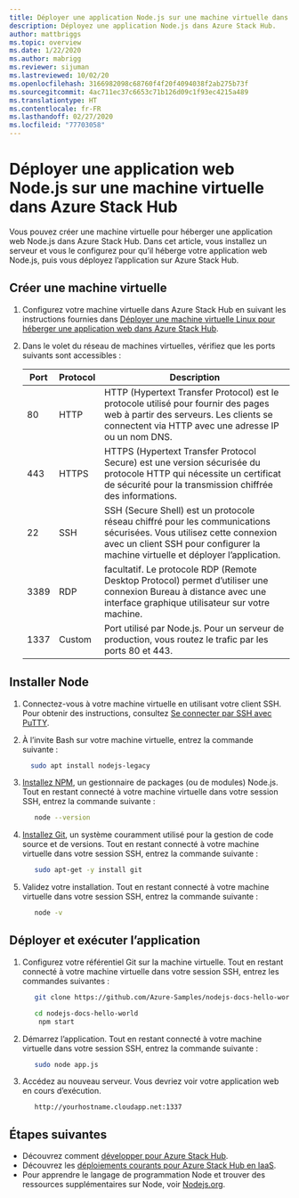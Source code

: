 ```yaml
---
title: Déployer une application Node.js sur une machine virtuelle dans Azure Stack Hub
description: Déployez une application Node.js dans Azure Stack Hub.
author: mattbriggs
ms.topic: overview
ms.date: 1/22/2020
ms.author: mabrigg
ms.reviewer: sijuman
ms.lastreviewed: 10/02/20
ms.openlocfilehash: 3166982098c68760f4f20f4094038f2ab275b73f
ms.sourcegitcommit: 4ac711ec37c6653c71b126d09c1f93ec4215a489
ms.translationtype: HT
ms.contentlocale: fr-FR
ms.lasthandoff: 02/27/2020
ms.locfileid: "77703058"
---
```

# <a name="deploy-a-nodejs-web-app-to-a-vm-in-azure-stack-hub"></a>Déployer une application web Node.js sur une machine virtuelle dans Azure Stack Hub

Vous pouvez créer une machine virtuelle pour héberger une application web Node.js dans Azure Stack Hub. Dans cet article, vous installez un serveur et vous le configurez pour qu’il héberge votre application web Node.js, puis vous déployez l’application sur Azure Stack Hub.

## <a name="create-a-vm"></a>Créer une machine virtuelle

1. Configurez votre machine virtuelle dans Azure Stack Hub en suivant les instructions fournies dans [Déployer une machine virtuelle Linux pour héberger une application web dans Azure Stack Hub](azure-stack-dev-start-howto-deploy-linux.md).

2. Dans le volet du réseau de machines virtuelles, vérifiez que les ports suivants sont accessibles :

    | Port | Protocol | Description |
    | --- | --- | --- |
    | 80 | HTTP | HTTP (Hypertext Transfer Protocol) est le protocole utilisé pour fournir des pages web à partir des serveurs. Les clients se connectent via HTTP avec une adresse IP ou un nom DNS. |
    | 443 | HTTPS | HTTPS (Hypertext Transfer Protocol Secure) est une version sécurisée du protocole HTTP qui nécessite un certificat de sécurité pour la transmission chiffrée des informations. |
    | 22 | SSH | SSH (Secure Shell) est un protocole réseau chiffré pour les communications sécurisées. Vous utilisez cette connexion avec un client SSH pour configurer la machine virtuelle et déployer l’application. |
    | 3389 | RDP | facultatif. Le protocole RDP (Remote Desktop Protocol) permet d’utiliser une connexion Bureau à distance avec une interface graphique utilisateur sur votre machine.   |
    | 1337 | Custom | Port utilisé par Node.js. Pour un serveur de production, vous routez le trafic par les ports 80 et 443. |

## <a name="install-node"></a>Installer Node

1. Connectez-vous à votre machine virtuelle en utilisant votre client SSH. Pour obtenir des instructions, consultez [Se connecter par SSH avec PuTTY](azure-stack-dev-start-howto-ssh-public-key.md#connect-with-ssh-by-using-putty).

1. À l’invite Bash sur votre machine virtuelle, entrez la commande suivante :

    ```bash  
      sudo apt install nodejs-legacy
    ```

2. [Installez NPM](https://www.npmjs.com/), un gestionnaire de packages (ou de modules) Node.js. Tout en restant connecté à votre machine virtuelle dans votre session SSH, entrez la commande suivante :

    ```bash  
       node --version
    ```

3. [Installez Git](https://git-scm.com), un système couramment utilisé pour la gestion de code source et de versions. Tout en restant connecté à votre machine virtuelle dans votre session SSH, entrez la commande suivante :

    ```bash  
       sudo apt-get -y install git
    ```

3. Validez votre installation. Tout en restant connecté à votre machine virtuelle dans votre session SSH, entrez la commande suivante :

    ```bash  
       node -v
    ```

## <a name="deploy-and-run-the-app"></a>Déployer et exécuter l’application

1. Configurez votre référentiel Git sur la machine virtuelle. Tout en restant connecté à votre machine virtuelle dans votre session SSH, entrez les commandes suivantes :

    ```bash  
       git clone https://github.com/Azure-Samples/nodejs-docs-hello-world.git
    
       cd nodejs-docs-hello-world
        npm start
    ```

2. Démarrez l’application. Tout en restant connecté à votre machine virtuelle dans votre session SSH, entrez la commande suivante :

    ```bash  
       sudo node app.js
    ```

3. Accédez au nouveau serveur. Vous devriez voir votre application web en cours d’exécution.

    ```HTTP  
       http://yourhostname.cloudapp.net:1337
    ```

## <a name="next-steps"></a>Étapes suivantes

- Découvrez comment [développer pour Azure Stack Hub](azure-stack-dev-start.md).
- Découvrez les [déploiements courants pour Azure Stack Hub en IaaS](azure-stack-dev-start-deploy-app.md).
- Pour apprendre le langage de programmation Node et trouver des ressources supplémentaires sur Node, voir [Nodejs.org](https://nodejs.org).
